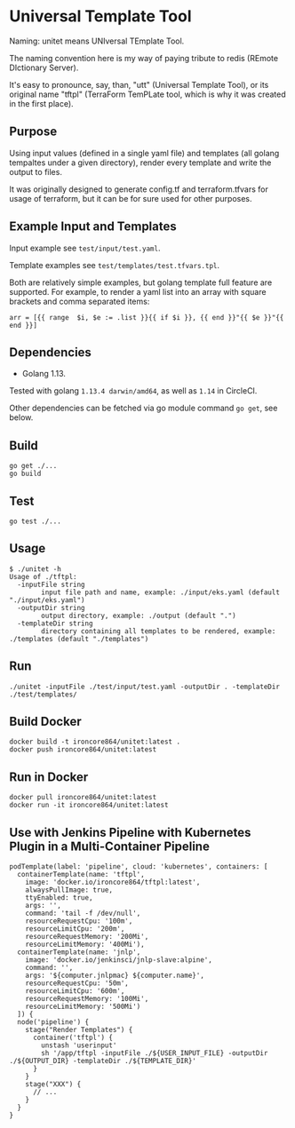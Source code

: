 # Universal Template Tool

Naming: unitet means UNIversal TEmplate Tool.

The naming convention here is my way of paying tribute to redis (REmote DIctionary Server).

It's easy to pronounce, say, than, "utt" (Universal Template Tool), or its original name "tftpl" (TerraForm TemPLate tool, which is why it was created in the first place).

## Purpose

Using input values (defined in a single yaml file) and templates (all golang tempaltes under a given directory), render every template and write the output to files.

It was originally designed to generate config.tf and terraform.tfvars for usage of terraform, but it can be for sure used for other purposes.

## Example Input and Templates

Input example see `test/input/test.yaml`.

Template examples see `test/templates/test.tfvars.tpl`.

Both are relatively simple examples, but golang template full feature are supported. For example, to render a yaml list into an array with square brackets and comma separated items:

```
arr = [{{ range  $i, $e := .list }}{{ if $i }}, {{ end }}"{{ $e }}"{{ end }}]
```

## Dependencies

- Golang 1.13.

Tested with golang `1.13.4 darwin/amd64`, as well as `1.14` in CircleCI.

Other dependencies can be fetched via go module command `go get`, see below.

## Build

```
go get ./...
go build
```

## Test

```
go test ./...
```

## Usage

```
$ ./unitet -h
Usage of ./tftpl:
  -inputFile string
    	input file path and name, example: ./input/eks.yaml (default "./input/eks.yaml")
  -outputDir string
    	output directory, example: ./output (default ".")
  -templateDir string
    	directory containing all templates to be rendered, example: ./templates (default "./templates")
```

## Run

```
./unitet -inputFile ./test/input/test.yaml -outputDir . -templateDir ./test/templates/
```

## Build Docker

```
docker build -t ironcore864/unitet:latest .
docker push ironcore864/unitet:latest
```

## Run in Docker

```
docker pull ironcore864/unitet:latest
docker run -it ironcore864/unitet:latest
```

## Use with Jenkins Pipeline with Kubernetes Plugin in a Multi-Container Pipeline

```
podTemplate(label: 'pipeline', cloud: 'kubernetes', containers: [
  containerTemplate(name: 'tftpl', 
    image: 'docker.io/ironcore864/tftpl:latest', 
    alwaysPullImage: true,
    ttyEnabled: true,
    args: '',
    command: 'tail -f /dev/null',
    resourceRequestCpu: '100m',
    resourceLimitCpu: '200m',
    resourceRequestMemory: '200Mi',
    resourceLimitMemory: '400Mi'),
  containerTemplate(name: 'jnlp',
    image: 'docker.io/jenkinsci/jnlp-slave:alpine',
    command: '',
    args: '${computer.jnlpmac} ${computer.name}',
    resourceRequestCpu: '50m',
    resourceLimitCpu: '600m',
    resourceRequestMemory: '100Mi',
    resourceLimitMemory: '500Mi')
  ]) {
  node('pipeline') {
    stage("Render Templates") {
      container('tftpl') {
        unstash 'userinput'
        sh '/app/tftpl -inputFile ./${USER_INPUT_FILE} -outputDir ./${OUTPUT_DIR} -templateDir ./${TEMPLATE_DIR}'
      }
    }
    stage("XXX") {
      // ...
    }
  }
}
```
